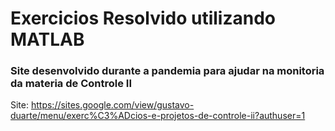 # Exercicios Resolvido utilizando MATLAB

### Site desenvolvido durante a pandemia para ajudar na monitoria da materia de Controle II


Site: https://sites.google.com/view/gustavo-duarte/menu/exerc%C3%ADcios-e-projetos-de-controle-ii?authuser=1
